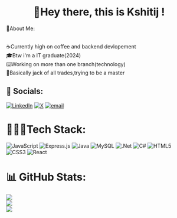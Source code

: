 <h1 align="center">🫡Hey there, this is Kshitij !</h1>
💫About Me:

<br>☕Currently high on coffee and backend devlopement<br>🎓Btw i'm a IT graduate(2024)<br>⌨️Working on more than one branch(technology)<br>🎃Basically jack of all trades,trying to be a master  


## 📲 Socials:
[![LinkedIn](https://img.shields.io/badge/LinkedIn-%230077B5.svg?logo=linkedin&logoColor=white)](https://linkedin.com/in/kshitijchavan ) [![X](https://img.shields.io/badge/X-black.svg?logo=X&logoColor=white)](https://x.com/@KshitijMah60876) [![email](https://img.shields.io/badge/Email-D14836?logo=gmail&logoColor=white)](mailto:chavankshitij124@gmail.com) 

# 👷🏻‍♂️Tech Stack:
![JavaScript](https://img.shields.io/badge/javascript-%23323330.svg?style=flat&logo=javascript&logoColor=%23F7DF1E) ![Express.js](https://img.shields.io/badge/express.js-%23404d59.svg?style=flat&logo=express&logoColor=%2361DAFB) ![Java](https://img.shields.io/badge/java-%23ED8B00.svg?style=flat&logo=openjdk&logoColor=white) ![MySQL](https://img.shields.io/badge/mysql-4479A1.svg?style=flat&logo=mysql&logoColor=white) ![.Net](https://img.shields.io/badge/.NET-5C2D91?style=flat&logo=.net&logoColor=white) ![C#](https://img.shields.io/badge/c%23-%23239120.svg?style=flat&logo=csharp&logoColor=white) ![HTML5](https://img.shields.io/badge/html5-%23E34F26.svg?style=flat&logo=html5&logoColor=white) ![CSS3](https://img.shields.io/badge/css3-%231572B6.svg?style=flat&logo=css3&logoColor=white) ![React](https://img.shields.io/badge/react-%2320232a.svg?style=flat&logo=react&logoColor=%2361DAFB)
# 📊 GitHub Stats:
![](https://github-readme-stats.vercel.app/api?username=KshitijChavan-Stack&theme=gotham&hide_border=true&include_all_commits=false&count_private=false)<br/>
![](https://nirzak-streak-stats.vercel.app/?user=KshitijChavan-Stack&theme=gotham&hide_border=true)<br/>
![](https://github-readme-stats.vercel.app/api/top-langs/?username=KshitijChavan-Stack&theme=gotham&hide_border=true&include_all_commits=false&count_private=false&layout=compact)

